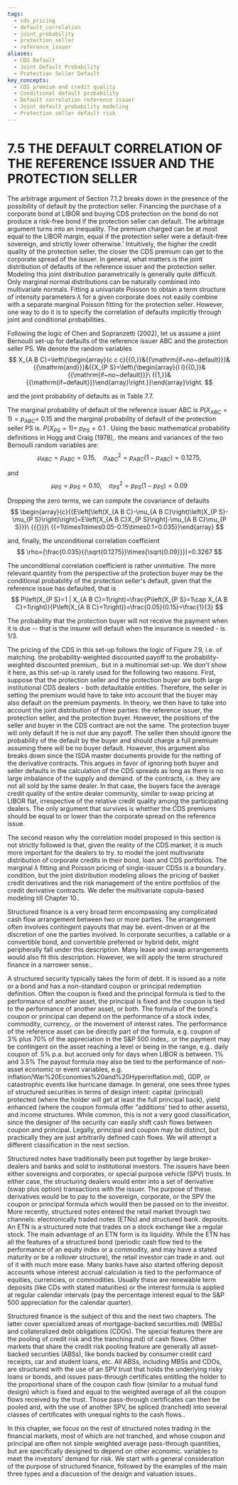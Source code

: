 ```yaml
---
tags:
  - cds_pricing
  - default_correlation
  - joint_probability
  - protection_seller
  - reference_issuer
aliases:
  - CDS Default
  - Joint Default Probability
  - Protection Seller Default
key_concepts:
  - CDS premium and credit quality
  - Conditional default probability
  - Default correlation reference issuer
  - Joint default probability modeling
  - Protection seller default risk
---
```


# 7.5 THE DEFAULT CORRELATION OF THE REFERENCE ISSUER AND THE PROTECTION SELLER  

The arbitrage argument of Section 7.1.2 breaks down in the presence of the possibility of default by the protection seller. Financing the purchase of a corporate bond at LIBOR and buying CDS protection on the bond do not produce a risk-free bond if the protection seller can default. The arbitrage argument turns into an inequality. The premium charged can be at most equal to the LIBOR margin, equal if the protection seller were a default-free sovereign, and strictly lower otherwise.' Intuitively, the higher the credit quality of the protection seller, the closer the CDS premium can get to the corporate spread of the issuer. In general, what matters is the joint distribution of defaults of the reference issuer and the protection seller. Modeling this joint distribution parametrically is generally quite difficult. Only marginal normal distributions can be naturally combined into multivariate normals. Fitting a univariate Poisson to obtain a term structure of intensity parameters $\lambda$ for a given corporate does not easily combine with a separate marginal Poisson fitting for the protection seller. However, one way to do it is to specify the correlation of defaults implicitly through joint and conditional probabilities.  

Following the logic of Chen and Sopranzetti (2002), let us assume a joint Bernoulli set-up for defaults of the reference issuer ABC and the protection seller PS. We denote the random variables  
$$
X_{A B C}=\left\{\begin{array}{c c c}{{0,}}&{{\mathrm{if~no~default}}}&{{\mathrm{and}}}&{{X_{P S}=\left\{\begin{array}{l l}{{0,}}&{{\mathrm{if~no~default}}}\ {{1,}}&{{\mathrm{if~default}}}\end{array}\right.}}\end{array}\right.
$$  

and the joint probability of defaults as in Table 7.7.  

The marginal probability of default of the reference issuer ABC is $P(X_{A B C}=1)=p_{A B C}=$ 0.15 and the marginal probability of default of the protection seller PS is. $P\left(X_{P S}=1\right)=$ $p_{P S}=0.1$ . Using the basic mathematical probability definitions in Hogg and Craig (1978),. the means and variances of the two Bernoulli random variables are:  
$$
\mu_{A B C}=p_{A B C}=0.15,\quad\sigma_{A B C}^{2}=p_{A B C}(1-p_{A B C})=0.1275,
$$  

and  
$$
\mu_{P S}=p_{P S}=0.10,\quad\sigma_{P S}^{2}=p_{P S}(1-p_{P S})=0.09
$$  

Dropping the zero terms, we can compute the covariance of defaults  
$$
\begin{array}{c}{{E\left[\left(X_{A B C}-\mu_{A B C}\right)\left(X_{P S}-\mu_{P S}\right)\right]=E\left[X_{A B C}X_{P S}\right]-\mu_{A B C}\mu_{P S}}}\ {{{}}}\ {{=1\times1\times0.05-0.15\times0.1=0.035}}\end{array}
$$  

and, finally, the unconditional correlation coefficient  
$$
\rho={\frac{0.035}{{\sqrt{0.1275}}\times{\sqrt{0.09}}}}=0.3267
$$  

The unconditional correlation coefficient is rather unintuitive. The more relevant quantity from the perspective of the protection buyer may be the conditional probability of the protection seller's default, given that the reference issue has defaulted, that is  
$$
P\left(X_{P S}=1 | X_{A B C}=1\right)=\frac{P\left(X_{P S}=1\cap X_{A B C}=1\right)}{P\left(X_{A B C}=1\right)}=\frac{0.05}{0.15}=\frac{1}{3}
$$  

The probability that the protection buyer will not receive the payment when it is due -- that is the insurer will default when the insurance is needed - is 1/3.  

The pricing of the CDS in this set-up follows the logic of Figure 7.9, i.e. of matching. the probability-weighted discounted payoff to the probability-weighted discounted premium,. but in a multinomial set-up. We don't show it here, as this set-up is rarely used for the following two reasons. First, suppose that the protection seller and the protection buyer are both large institutional CDS dealers - both defaultable entities. Therefore, the seller in setting the premium would have to take into account that the buyer may also default on the premium payments. In theory, we then have to take into account the joint distribution of three parties: the reference issuer, the protection seller, and the protection buyer. However, the positions of the seller and buyer in the CDS contract are not the same. The protection buyer will only default if he is not due any payoff. The seller then should ignore the probability of the default by the buyer and should charge a full premium assuming there will be no buyer default. However, this argument also breaks down since the ISDA master documents provide for the netting of the derivative contracts. This argues in favor of ignoring both buyer and seller defaults in the calculation of the CDS spreads as long as there is no large imbalance of the supply and demand. of the contracts, i.e. they are not all sold by the same dealer. In that case, the buyers face the average credit quality of the entire dealer community, similar to swap pricing at LIBOR flat, irrespective of the relative credit quality among the participating dealers. The only argument that survives is whether the CDS premiums should be equal to or lower than the corporate spread on the reference issue.  

The second reason why the correlation model proposed in this section is not strictly followed is that, given the reality of the CDS market, it is much more important for the dealers to try. to model the joint multivariate distribution of corporate credits in their bond, loan and CDS portfolios. The marginal $\lambda$ fitting and Poisson pricing of single-issuer CDSs is a boundary. condition, but the joint distribution modeling allows the pricing of basket credit derivatives and the risk management of the entire portfolios of the credit derivative contracts. We defer the multivariate copula-based modeling till Chapter 10..  

Structured finance is a very broad term encompassing any complicated cash flow arrangement between two or more parties. The arrangement often involves contingent payouts that may be. event-driven or at the discretion of one the parties involved. In corporate securities, a callable or a convertible bond, and convertible preferred or hybrid debt, might peripherally fall under this description. Many lease and swap arrangements would also fit this description. However, we will apply the term structured finance in a narrower sense..  

A structured security typically takes the form of debt. It is issued as a note or a bond and has a non-standard coupon or principal redemption definition. Often the coupon is fixed and the principal formula is tied to the performance of another asset, the principal is fixed and the coupon is tied to the performance of another asset, or both. The formula of the bond's coupon or principal can depend on the performance of a stock index, commodity, currency,. or the movement of interest rates. The performance of the reference asset can be directly part of the formula, e.g. coupon of $3\%$ plus $70\%$ of the appreciation in the S&P 500 index,. or the payment may be contingent on the asset reaching a level or being in the range, e.g.. daily coupon of. $5\%$ p.a. but accrued only for days when LIBOR is between. $1\%$ and $3.5\%$ The payout formula may also be tied to the performance of non-asset economic or event variables, e.g. inflation/War%20Economies%20and%20Hyperinflation.md), GDP, or catastrophic events like hurricane damage. In general, one sees three types of structured securities in terms of design intent: capital (principal) protected (where the holder will get at least the full principal back), yield enhanced (where the coupon formula offer "additions' tied to other assets), and income structures. While common, this is not a very good classification, since the designer of the security can easily shift cash flows between coupon and principal. Legally, principal and coupon may be distinct, but practically they are just arbitrarily defined cash flows. We will attempt a different classification in the next section.  

Structured notes have traditionally been put together by large broker-dealers and banks and sold to institutional investors. The issuers have been either sovereigns and corporates, or special purpose vehicle (SPV) trusts. In either case, the structuring dealers would enter into a set of derivative (swap plus option) transactions with the issuer. The purpose of these. derivatives would be to pay to the sovereign, corporate, or the SPV the coupon or principal formula which would then be passed on to the investor. More recently, structured notes entered the retail market through two channels: electronically traded notes (ETNs) and structured bank. deposits. An ETN is a structured note that trades on a stock exchange like a regular stock. The main advantage of an ETN form is its liquidity. While the ETN has all the features of a structured bond (periodic cash flow tied to the performance of an equity index or a commodity, and may have a stated maturity or be a rollover structure), the retail investor can trade in and. out of it with much more ease. Many banks have also started offering deposit accounts whose interest accrual calculation is tied to the performance of equities, currencies, or commodities. Usually these are renewable term deposits (like CDs with stated maturities) or the interest formula is applied at regular calendar intervals (pay the percentage interest equal to the S&P 500 appreciation for the calendar quarter).  

Structured finance is the subject of this and the next two chapters. The latter cover specialized areas of mortgage-backed securities.md) (MBSs) and collateralized debt obligations (CDOs). The special features there are the pooling of credit risk and the tranching.md) of cash flows. Other markets that share the credit risk pooling feature are generally all asset-backed securities (ABSs), like bonds backed by consumer credit card receipts, car and student loans, etc. All ABSs, including MBSs and CDOs, are structured with the use of an SPV trust that holds the underlying risky loans or bonds, and issues pass-through certificates entitling the holder to the proportional share of the coupon cash flow (similar to a mutual fund design) which is fixed and equal to the weighted average of all the coupon flows received by the trust. Those pass-through certificates can then be pooled and, with the use of another SPV, be spliced (tranched) into several classes of certificates with unequal rights to the cash flows..  

In this chapter, we focus on the rest of structured notes trading in the financial markets, most of which are not tranched, and whose coupon and principal are often not simple weighted average pass-through quantities, but are specifically designed to depend on other economic. variables to meet the investors' demand for risk. We start with a general consideration of the purpose of structured finance, followed by the examples of the main three types and a discussion of the design and valuation issues..
